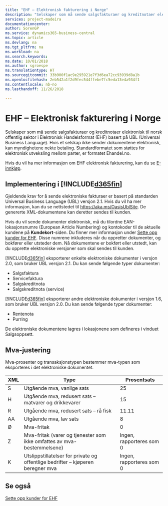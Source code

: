 ```yaml
---
title: "EHF – Elektronisk fakturering i Norge"
description: "Selskaper som må sende salgsfakturaer og kreditnotaer elektronisk til norsk offentlig sektor i Elektronisk Handelsformat (EHF) basert på UBL (Universal Business Language)."
services: project-madeira
documentationcenter: 
author: SorenGP
ms.service: dynamics365-business-central
ms.topic: article
ms.devlang: na
ms.tgt_pltfrm: na
ms.workload: na
ms.search.keywords: 
ms.date: 10/01/2018
ms.author: sgroespe
ms.translationtype: HT
ms.sourcegitcommit: 33b900f1ac9e295921e7f3d6ea72cc93939d8a1b
ms.openlocfilehash: 2eb542a1f2d9fec544ffebe7fc5eda13e4a934f1
ms.contentlocale: nb-no
ms.lasthandoff: 11/26/2018

---
```

# <a name="ehf-electronic-invoicing-in-norway"></a>EHF – Elektronisk fakturering i Norge
Selskaper som må sende salgsfakturaer og kreditnotaer elektronisk til norsk offentlig sektor i Elektronisk Handelsformat (EHF) basert på UBL (Universal Business Language). Hvis et selskap ikke sender dokumentene elektronisk, kan myndighetene nekte betaling. Standardformatet som støttes for elektronisk utveksling mellom parter, er formatet Ehandel.no.  

Hvis du vil ha mer informasjon om EHF elektronisk fakturering, kan du se [E-innkjøp](https://www.anskaffelser.no/public-procurement-information-english).  

## <a name="implementation-in-included365finincludesd365finmdmd"></a>Implementering i [!INCLUDE[d365fin](../../includes/d365fin_md.md)]  
 Gjeldende krav for å sende elektroniske fakturaer er basert på standarden Universal Business Language (UBL) versjon 2.1. Hvis du vil ha mer informasjon, kan du se nettstedet til https://aka.ms/OasisUblSite. De genererte XML-dokumentene kan deretter sendes til kunden.  

 Hvis du vil sende dokumenter elektronisk, må du tilordne EAN-lokasjonsnumre (European Article Numbering) og kontokoder til de aktuelle kundene på **Kundekort**-siden. Du finner mer informasjon under [Sette opp kunder for EHF](how-to-set-up-customers-for-ehf.md). Disse numrene inkluderes når du oppretter dokumenter, og bokfører eller utsteder dem. Nå dokumentene er bokført eller utstedt, kan du opprette elektroniske versjoner som skal sendes til kunden.  

 [!INCLUDE[d365fin](../../includes/d365fin_md.md)] eksporterer enkelte elektroniske dokumenter i versjon 2.0, som bruker UBL versjon 2.1. Du kan sende følgende typer dokumenter:  

- Salgsfaktura  
- Servicefaktura  
- Salgskreditnota  
- Salgskreditnota (service)  

 [!INCLUDE[d365fin](../../includes/d365fin_md.md)] eksporterer andre elektroniske dokumenter i versjon 1.6, som bruker UBL versjon 2.0. Du kan sende følgende typer dokumenter:  

- Rentenota  
- Purring  

De elektroniske dokumentene lagres i lokasjonene som defineres i vinduet Salgsoppsett.  

## <a name="vat-treatment"></a>Mva-justering  
 Mva-prosenter og transaksjonstypen bestemmer mva-typen som eksporteres i det elektroniske dokumentet.  

|XML|Type|Prosentsats|  
|---------|----------|---------------------|  
|S|Utgående mva, vanlige sats|25|  
|H|Utgående mva, redusert sats – matvarer og drikkevarer|15|  
|R|Utgående mva, redusert sats – rå fisk|11.11|  
|AA|Utgående mva, lav sats|8|  
|Ø|Mva-fritak|0|  
|Z|Mva-fritak (varer og tjenester som ikke omfattes av mva-bestemmelsene)|Ingen, rapporteres som 0|  
|K|Utslippstillatelser for private og offentlige bedrifter – kjøperen beregner mva|Ingen, rapporteres som 0|  

## <a name="see-also"></a>Se også  
 [Sette opp kunder for EHF](how-to-set-up-customers-for-ehf.md)

